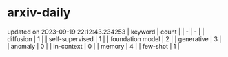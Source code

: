 # arxiv-daily
updated on 2023-09-19 22:12:43.234253
| keyword | count |
| - | - |
| diffusion | 1 |
| self-supervised | 1 |
| foundation model | 2 |
| generative | 3 |
| anomaly | 0 |
| in-context | 0 |
| memory | 4 |
| few-shot | 1 |
